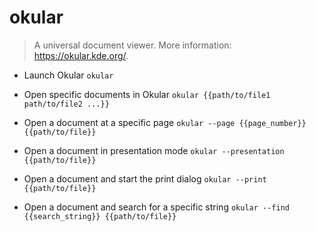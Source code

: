 # okular
> A universal document viewer.
> More information: <https://okular.kde.org/>.

- Launch Okular
`okular`

- Open specific documents in Okular
`okular {{path/to/file1 path/to/file2 ...}}`

- Open a document at a specific page
`okular --page {{page_number}} {{path/to/file}}`

- Open a document in presentation mode
`okular --presentation {{path/to/file}}`

- Open a document and start the print dialog
`okular --print {{path/to/file}}`

- Open a document and search for a specific string
`okular --find {{search_string}} {{path/to/file}}`
